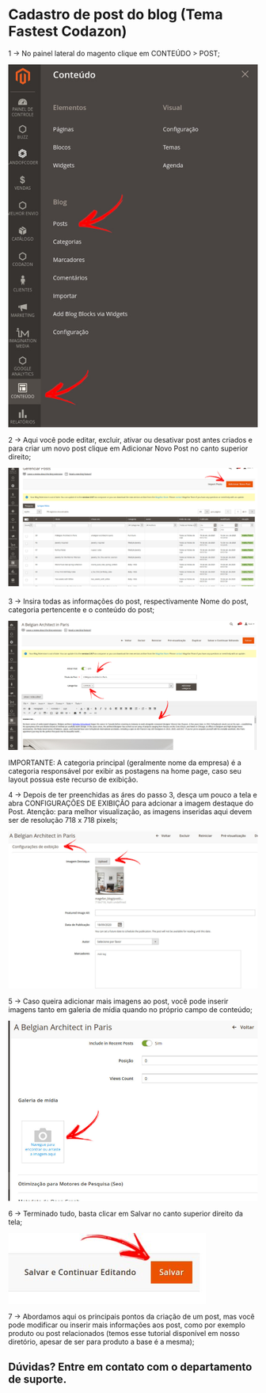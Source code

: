 # Cadastro de post do blog (Tema Fastest Codazon)

1 -> No painel lateral do magento clique em CONTEÚDO > POST;

![POST](https://github.com/Buzz-Dev-Web/Tutoriais/blob/master/Magento_2/29%20-%20Cadastro%20de%20post%20do%20blog%20(Tema%20fastest%20codazon)/images/imagem1.jpg)

2 -> Aqui você pode editar, excluir, ativar ou desativar post antes criados e para criar um novo post clique em Adicionar Novo Post no canto superior direito;

![POST](https://github.com/Buzz-Dev-Web/Tutoriais/blob/master/Magento_2/29%20-%20Cadastro%20de%20post%20do%20blog%20(Tema%20fastest%20codazon)/images/imagem2.jpg)

3 -> Insira todas as informações do post, respectivamente Nome do post, categoria pertencente e o conteúdo do post;

![POST](https://github.com/Buzz-Dev-Web/Tutoriais/blob/master/Magento_2/29%20-%20Cadastro%20de%20post%20do%20blog%20(Tema%20fastest%20codazon)/images/imagem3.jpg)

IMPORTANTE: A categoria principal (geralmente nome da empresa) é a categoria responsável por exibir as postagens na home page, caso seu layout possua este recurso de exibição.

4 -> Depois de ter preenchidas as áres do passo 3, desça um pouco a tela e abra CONFIGURAÇÕES DE EXIBIÇÃO para adcionar a imagem destaque do Post. Atenção: para melhor visualização, as imagens inseridas aqui devem ser de resolução 718 x 718 pixels;

![POST](https://github.com/Buzz-Dev-Web/Tutoriais/blob/master/Magento_2/29%20-%20Cadastro%20de%20post%20do%20blog%20(Tema%20fastest%20codazon)/images/imagem4.jpg)

5 -> Caso queira adicionar mais imagens ao post, você pode inserir imagens tanto em galeria de mídia quando no próprio campo de conteúdo;

![POST](https://github.com/Buzz-Dev-Web/Tutoriais/blob/master/Magento_2/29%20-%20Cadastro%20de%20post%20do%20blog%20(Tema%20fastest%20codazon)/images/imagem5.jpg)

6 -> Terminado tudo, basta clicar em Salvar no canto superior direito da tela;

![POST](https://github.com/Buzz-Dev-Web/Tutoriais/blob/master/Magento_2/29%20-%20Cadastro%20de%20post%20do%20blog%20(Tema%20fastest%20codazon)/images/imagem6.jpg)

7 -> Abordamos aqui os principais pontos da criação de um post, mas você pode modificar ou inserir mais informações aos post, como por exemplo produto ou post relacionados (temos esse tutorial disponível em nosso diretório, apesar de ser para produto a base é a mesma);

## Dúvidas? Entre em contato com o departamento de suporte.